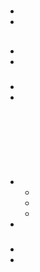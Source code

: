 # 

## 

> 



### 

- 

- 



## 



### 

- 

- 



### 

> 

- 
  
  
- 
  
  



#### 





![]()



![]()

![]()



![]()



![]()

##### 



![]()

#### 

- - 
  - 
  - 
  
  
- 

### 



#### 



- 
- 

#### 



#### 







![]()

